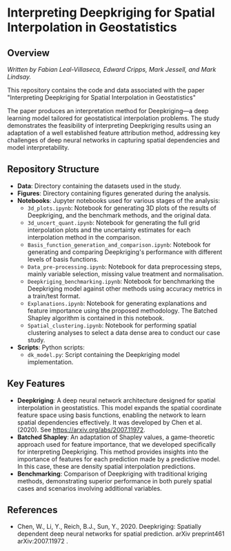 # Interpreting Deepkriging for Spatial Interpolation in Geostatistics

## Overview
*Written by Fabian Leal-Villaseca, Edward Cripps, Mark Jessell, and Mark Lindsay.*

This repository contains the code and data associated with the paper "Interpreting Deepkriging for Spatial Interpolation in Geostatistics" 

The paper produces an interpretation method for Deepkriging—a deep learning model tailored for geostatistical interpolation problems. The study demonstrates the feasibility of interpreting Deepkriging results using an adaptation of a well established feature attribution method, addressing key challenges of deep neural networks in capturing spatial dependencies and model interpretability.

## Repository Structure

- **Data**: Directory containing the datasets used in the study.
- **Figures**: Directory containing figures generated during the analysis.
- **Notebooks**: Jupyter notebooks used for various stages of the analysis:
  - `3d_plots.ipynb`: Notebook for generating 3D plots of the results of Deepkriging, and the benchmark methods, and the original data.
  -  `3d_uncert_quant.ipynb`: Notebook for generating the full grid interpolation plots and the uncertainty estimates for each interpolation method in the comparison.
  - `Basis_function_generation_and_comparison.ipynb`: Notebook for generating and comparing Deepkriging's performance with different levels of basis functions.
  - `Data_pre-processing.ipynb`: Notebook for data preprocessing steps, mainly variable selection, missing value treatment and normalisation.
  - `Deepkriging_benchmarking.ipynb`: Notebook for benchmarking the Deepkriging model against other methods using accuracy metrics in a train/test format.
  - `Explanations.ipynb`: Notebook for generating explanations and feature importance using the proposed methodology. The Batched Shapley algorithm is contained in this notebook.
  - `Spatial_clustering.ipynb`: Notebook for performing spatial clustering analyses to select a data dense area to conduct our case study.
- **Scripts**: Python scripts:
  - `dk_model.py`: Script containing the Deepkriging model implementation.

## Key Features

- **Deepkriging**: A deep neural network architecture designed for spatial interpolation in geostatistics. This model expands the spatial coordinate feature space using basis functions, enabling the network to learn spatial dependencies effectively. It was developed by Chen et al. (2020). See https://arxiv.org/abs/2007.11972.
- **Batched Shapley**: An adaptation of Shapley values, a game-theoretic approach used for feature importance, that we developed specifically for interpreting Deepkriging. This method provides insights into the importance of features for each prediction made by a predictive model. In this case, these are density spatial interpolation predictions.
- **Benchmarking**: Comparison of Deepkriging with traditional kriging methods, demonstrating superior performance in both purely spatial cases and scenarios involving additional variables.

## References
- Chen, W., Li, Y., Reich, B.J., Sun, Y., 2020. Deepkriging: Spatially dependent deep neural networks for spatial prediction. arXiv preprint461
arXiv:2007.11972 .
